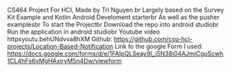 CS464 Project For HCI, Made by Tri Nguyen br
Largely based on the Survey Kit Example and Kotlin Android Develoment starterbr
As well as the pusher examplesbr
To start the Projectbr
Download the repo into android studiobr
Run the application in android studiobr
Youtube video httpsyoutu.behUNdvva8hXM
Github: https://github.com/csu-hci-projects/Location-Based-Notification
Link to the google Form I used: https://docs.google.com/forms/d/e/1FAIpQLSeay9I_j5N38i04AJmjCguScwh1CL4hFs6vMgHAxiryM5n4Dw/viewform
